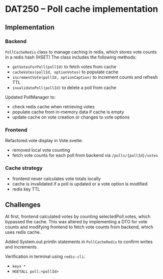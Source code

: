 # DAT250 – Poll cache implementation

## Implementation

### Backend
`PollCacheRedis` class to manage caching in redis, which stores vote counts in a redis hash (HSET)
The class includes the following methods:
  - `getVotesForPoll(pollId)` to fetch votes from cache
  - `cacheVotes(pollId, optionVotes)` to populate cache
  - `incrementVote(pollId, optionCaption)` to increment counts and refresh TTL
  - `invalidatePoll(pollId)` to delete a poll from cache

Updated PollManager to:
  - check redis cache when retrieving votes
  - populate cache from in-memory data if cache is empty
  - update cache on vote creation or changes to vote options

### Frontend
Refactored vote display in Vote.svelte:
- removed local vote counting
- fetch vote counts for each poll from backend via `/polls/{pollId}/votes`

### Cache strategy
- frontend never calculates vote totals locally
- cache is invalidated if a poll is updated or a vote option is modified
- redis key TTL

## Challenges
At first, frontend calculated votes by counting selectedPoll.votes, which bypassed the cache. This was altered by implementing a DTO for vote counts and modifying frontend to fetch vote counts from backend, which uses redis cache.

Added System.out.println statements in `PollCacheRedis` to confirm writes and increments.

Verification in terminal using `redis-cli`:
- `keys *`
- `HGETALL poll:<pollId>` 
